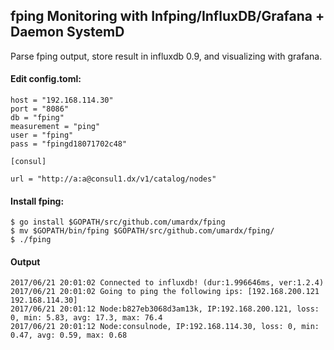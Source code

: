 ## fping Monitoring with Infping/InfluxDB/Grafana + Daemon SystemD
Parse fping output, store result in influxdb 0.9, and visualizing with grafana.

#### Edit config.toml:

```
host = "192.168.114.30"
port = "8086"
db = "fping"
measurement = "ping"
user = "fping"
pass = "fpingd18071702c48"

[consul]

url = "http://a:a@consul1.dx/v1/catalog/nodes"

```
#### Install fping:
```
$ go install $GOPATH/src/github.com/umardx/fping
$ mv $GOPATH/bin/fping $GOPATH/src/github.com/umardx/fping/
$ ./fping

```

#### Output
```
2017/06/21 20:01:02 Connected to influxdb! (dur:1.996646ms, ver:1.2.4)
2017/06/21 20:01:02 Going to ping the following ips: [192.168.200.121 192.168.114.30]
2017/06/21 20:01:12 Node:b827eb3068d3am13k, IP:192.168.200.121, loss: 0, min: 5.83, avg: 17.3, max: 76.4
2017/06/21 20:01:12 Node:consulnode, IP:192.168.114.30, loss: 0, min: 0.47, avg: 0.59, max: 0.68
```

